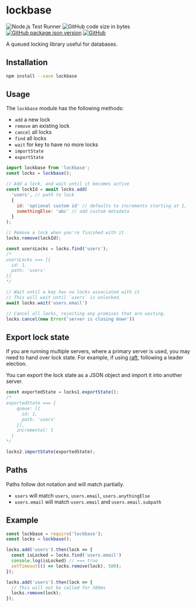 # lockbase
![Node.js Test Runner](https://github.com/markwylde/lockbase/workflows/Node.js%20Test%20Runner/badge.svg)
![GitHub code size in bytes](https://img.shields.io/github/languages/code-size/markwylde/lockbase)
[![GitHub package.json version](https://img.shields.io/github/package-json/v/markwylde/lockbase)](https://github.com/markwylde/lockbase/releases)
[![GitHub](https://img.shields.io/github/license/markwylde/lockbase)](https://github.com/markwylde/lockbase/blob/master/LICENSE)

A queued locking library useful for databases.

## Installation
```bash
npm install --save lockbase
```

## Usage
The `lockbase` module has the following methods:
- `add` a new lock
- `remove` an existing lock
- `cancel` all locks
- `find` all locks
- `wait` for key to have no more locks
- `importState`
- `exportState`

```javascript
import lockbase from 'lockbase';
const locks = lockbase();

// Add a lock, and wait until it becomes active
const lockId = await locks.add(
  'users', // path to lock
  {
    id: 'optional custom id' // defaults to increments starting at 1,
    somethingElse: 'abc' // add custom metadata
  }
);

// Remove a lock when you're finished with it
locks.remove(lockId);

const usersLocks = locks.find('users');
/*
usersLocks === [{
  id: 1,
  path: 'users'
}]
*/

// Wait until a key has no locks associated with it
// This will wait until `users` is unlocked.
await locks.wait('users.email')

// Cancel all locks, rejecting any promises that are waiting.
locks.cancel(new Error('server is closing down'))
```

## Export lock state
If you are running multiple servers, where a primary server is used, you may need to hand over lock state. For example, if using [raft](https://raft.github.io/), following a leader election.

You can export the lock state as a JSON object and import it into another server.

```javascript
const exportedState = locks1.exportState();
/*
exportedState === {
    queue: [{
      id: 1,
      path: 'users'  
    }],
    incremental: 1
  }
*/

locks2.importState(exportedState);
```

## Paths
Paths follow dot notation and will match partially.

- `users` will match `users`, `users.email`, `users.anythingElse`
- `users.email` will match `users.email` and `users.email.subpath`

## Example
```javascript
const lockbase = require('lockbase');
const locks = lockbase();

locks.add('users').then(lock => {
  const isLocked = locks.find('users.email')
  console.log(isLocked) // === true
  setTimeout(() => locks.remove(lock), 500);
});

locks.add('users').then(lock => {
  // This will not be called for 500ms
  locks.remove(lock);
});
```

